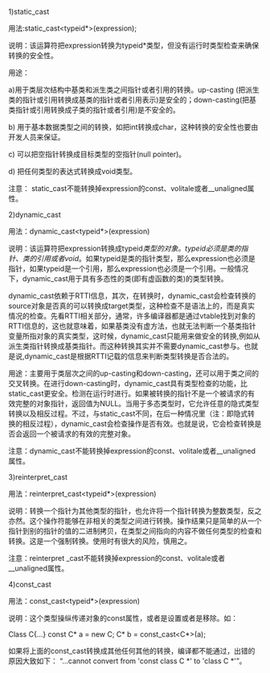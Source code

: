 1)static_cast

用法:static_cast<typeid*>(expression);
   
说明：该运算符把expression转换为typeid*类型，但没有运行时类型检查来确保转换的安全性。
  
用途：
  
a)用于类层次结构中基类和派生类之间指针或者引用的转换。up-casting (把派生类的指针或引用转换成基类的指针或者引用表示)是安全的；down-casting(把基类指针或引用转换成子类的指针或者引用)是不安全的。
  
b) 用于基本数据类型之间的转换，如把int转换成char，这种转换的安全性也要由开发人员来保证。
  
c) 可以把空指针转换成目标类型的空指针(null pointer)。
  
d) 把任何类型的表达式转换成void类型。
  
注意： static_cast不能转换掉expression的const、volitale或者__unaligned属性。

2)dynamic_cast
  
用法：dynamic_cast<typeid*>(expression)
  
说明：该运算符把expression转换成typeid*类型的对象。typeid必须是类的指针、类的引用或者void*。如果typeid是类的指针类型，那么expression也必须是指针，如果typeid是一个引用，那么expression也必须是一个引用。一般情况下，dynamic_cast用于具有多态性的类(即有虚函数的类)的类型转换。

dynamic_cast依赖于RTTI信息，其次，在转换时，dynamic_cast会检查转换的source对象是否真的可以转换成target类型，这种检查不是语法上的，而是真实情况的检查。先看RTTI相关部分，通常，许多编译器都是通过vtable找到对象的RTTI信息的，这也就意味着，如果基类没有虚方法，也就无法判断一个基类指针变量所指对象的真实类型，这时候，dynamic_cast只能用来做安全的转换,例如从派生类指针转换成基类指针。而这种转换其实并不需要dynamic_cast参与。也就是说,dynamic_cast是根据RTTI记载的信息来判断类型转换是否合法的。

用途：主要用于类层次之间的up-casting和down-casting，还可以用于类之间的交叉转换。在进行down-casting时，dynamic_cast具有类型检查的功能，比static_cast更安全。检测在运行时进行。如果被转换的指针不是一个被请求的有效完整的对象指针，返回值为NULL。当用于多态类型时，它允许任意的隐式类型转换以及相反过程。不过，与static_cast不同，在后一种情况里（注：即隐式转 换的相反过程），dynamic_cast会检查操作是否有效。也就是说，它会检查转换是否会返回一个被请求的有效的完整对象。

注意：dynamic_cast不能转换掉expression的const、volitale或者__unaligned属性。

3)reinterpret_cast
  
用法：reinterpret_cast<typeid*>(expression)
  
说明：转换一个指针为其他类型的指针，也允许将一个指针转换为整数类型，反之亦然。这个操作符能够在非相关的类型之间进行转换。操作结果只是简单的从一个指针到别的指针的值的二进制拷贝，在类型之间指向的内容不做任何类型的检查和转换。这是一个强制转换。使用时有很大的风险，慎用之。
  
注意：reinterpret _cast不能转换掉expression的const、volitale或者__unaligned属性。

4)const_cast
  
用法：const_cast<typeid*>(expression)
  
说明：这个类型操纵传递对象的const属性，或者是设置或者是移除。如：
  
Class C{…}
const C* a = new C;
C* b = const_cast<C*>(a);

如果将上面的const_cast转换成其他任何其他的转换，编译都不能通过，出错的原因大致如下：
“…cannot convert from 'const class C *' to 'class C *'”。
